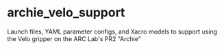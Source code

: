 archie_velo_support
===================

Launch files, YAML parameter configs, and Xacro models to support using the Velo gripper on the ARC Lab's PR2 "Archie"

